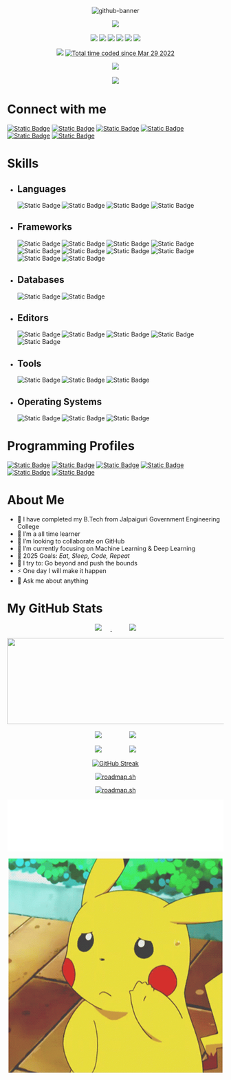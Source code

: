 <p align="center">
  <img src="https://i.ibb.co/GHcJZLc/github-banner.jpg" alt="github-banner">
</p>

<p align="center">
  <img src="https://readme-typing-svg.herokuapp.com?color=0d8eceF&size=30&center=true&vCenter=true&width=550&height=70&duration=2500&lines=Hello+World!+👋;+I'm+Debargha+Mitra+Roy;+A+Graduate+Student+👨‍🎓;+An+Open+Source+Contributor+🌟;+A+ML/DL+Enthusiastic+💻;Loves+To+Build+Projects+🛠️;A+Problem+Solver+🕵;">
</p>

<p align="center">
  <img src="https://badges.pufler.dev/visits/Debargha-Mitra-Roy/Debargha-Mitra-Roy">
  <img src="https://badges.pufler.dev/years/Debargha-Mitra-Roy">
  <img src="https://badges.pufler.dev/updated/Debargha-Mitra-Roy/Debargha-Mitra-Roy">
  <img src="https://badges.pufler.dev/created/Debargha-Mitra-Roy/Debargha-Mitra-Roy">
  <img src="https://badges.pufler.dev/repos/Debargha-Mitra-Roy">
  <img src="https://badges.pufler.dev/commits/monthly/Debargha-Mitra-Roy">
</p>

<p align="center">
  <img src="https://komarev.com/ghpvc/?username=Debargha-Mitra-Roy">
  <a href="https://wakatime.com/@0aaa9a42-3350-4791-a9ed-83b85adae54a"><img src="https://wakatime.com/badge/user/0aaa9a42-3350-4791-a9ed-83b85adae54a.svg" alt="Total time coded since Mar 29 2022" /></a>
</p>

<p align="center">
    <img src="https://github-profile-trophy.vercel.app/?username=Debargha-Mitra-Roy&theme=discord&no-bg=true"/>
</p>

<p align="center">
  <img src="https://c.tenor.com/LSDeBe2JAfoAAAAC/cat-coding.gif" max-width="500px"/>
</p>

# Connect with me

[![Static Badge](https://img.shields.io/badge/gmail-%23EA4335?style=for-the-badge&logo=gmail&logoColor=white&logoSize=45px)](mailto:debarghamitraroy@gmail.com)
[![Static Badge](https://img.shields.io/badge/outlook-%2300A4EF?style=for-the-badge&logoSize=45px)](mailto:debarghamitraroy@outlook.com)
[![Static Badge](https://img.shields.io/badge/github-%23181717?style=for-the-badge&logo=github&logoColor=white&logoSize=45px)](https://github.com/Debargha-Mitra-Roy)
[![Static Badge](https://img.shields.io/badge/linkedin-%230077B5?style=for-the-badge&logoSize=45px)](https://www.linkedin.com/in/debargha-mitra-roy/)
[![Static Badge](https://img.shields.io/badge/x-%23000000?style=for-the-badge&logo=x&logoColor=white&logoSize=45px)](https://x.com/mitra_debargha/)
[![Static Badge](https://img.shields.io/badge/kaggle-%2320BEFF?style=for-the-badge&logo=kaggle&logoColor=black&logoSize=45px)](https://www.kaggle.com/debarghamitraroy/)

# Skills

- ## Languages

  ![Static Badge](https://img.shields.io/badge/c-%23A8B9CC?style=for-the-badge&logo=c&logoColor=black&logoSize=45px)
  ![Static Badge](https://img.shields.io/badge/c%2B%2B-%2300599C?style=for-the-badge&logo=cplusplus&logoColor=white&logoSize=45px)
  ![Static Badge](https://img.shields.io/badge/java-%23E60012?style=for-the-badge&logoSize=45px)
  ![Static Badge](https://img.shields.io/badge/python-%233776AB?style=for-the-badge&logo=python&logoColor=white&logoSize=45px)

- ## Frameworks

  ![Static Badge](https://img.shields.io/badge/pytorch-%23EE4C2C?style=for-the-badge&logo=pytorch&logoColor=black&logoSize=45px)
  ![Static Badge](https://img.shields.io/badge/tensorflow-%23FF6F00?style=for-the-badge&logo=tensorflow&logoColor=white&logoSize=45px)
  ![Static Badge](https://img.shields.io/badge/numpy-%23013243?style=for-the-badge&logo=numpy&logoColor=white&logoSize=45px)
  ![Static Badge](https://img.shields.io/badge/pandas-%23150458?style=for-the-badge&logo=pandas&logoColor=white&logoSize=45px)
  ![Static Badge](https://img.shields.io/badge/matplotlib-%2300BFFF?style=for-the-badge&logo=matplotlib&logoColor=black&logoSize=45px)
  ![Static Badge](https://img.shields.io/badge/seaborn-%23F8BBD0?style=for-the-badge&logo=seaborn&logoColor=black&logoSize=45px)
  ![Static Badge](https://img.shields.io/badge/plotly-%23F4F75?style=for-the-badge&logo=plotly&logoColor=black&logoSize=45px)
  ![Static Badge](https://img.shields.io/badge/scikit%20learn-%23F7931E?style=for-the-badge&logo=scikit-learn&logoColor=black&logoSize=45px)
  ![Static Badge](https://img.shields.io/badge/scipy-%238CAAE6?style=for-the-badge&logo=scipy&logoColor=black&logoSize=45px)
  ![Static Badge](https://img.shields.io/badge/streamlit-%23FF4B4B?style=for-the-badge&logo=streamlit&logoColor=black&logoSize=45px)

- ## Databases

  ![Static Badge](https://img.shields.io/badge/mysql-%234479A1?style=for-the-badge&logo=mysql&logoColor=white&logoSize=45px)
  ![Static Badge](https://img.shields.io/badge/mongodb-%2347A248?style=for-the-badge&logo=mongodb&logoColor=black&logoSize=45px)

- ## Editors

  ![Static Badge](https://img.shields.io/badge/vs%20code-%232F80ED?style=for-the-badge&logoSize=45px)
  ![Static Badge](https://img.shields.io/badge/sublime%20text-%23FF9800?style=for-the-badge&logo=sublimetext&logoColor=black&logoSize=45px)
  ![Static Badge](https://img.shields.io/badge/jupyter-%23F37626?style=for-the-badge&logo=jupyter&logoColor=black&logoSize=45px)
  ![Static Badge](https://img.shields.io/badge/kaggle-%2320BEFF?style=for-the-badge&logo=kaggle&logoColor=black&logoSize=45px)
  ![Static Badge](https://img.shields.io/badge/google%20colab-%23F9AB00?style=for-the-badge&logo=googlecolab&logoColor=black&logoSize=45px)

- ## Tools

  ![Static Badge](https://img.shields.io/badge/git-%23F05032?style=for-the-badge&logo=git&logoColor=white&logoSize=45px)
  ![Static Badge](https://img.shields.io/badge/github-%23181717?style=for-the-badge&logo=github&logoColor=white&logoSize=45px)
  ![Static Badge](https://img.shields.io/badge/anaconda-%2344A833?style=for-the-badge&logo=anaconda&logoColor=white&logoSize=45px)

- ## Operating Systems

  ![Static Badge](https://img.shields.io/badge/Ubuntu-%23E95420?style=for-the-badge&logo=ubuntu&logoColor=white&logoSize=45px)
  ![Static Badge](https://img.shields.io/badge/LINUX-%23FCC624?style=for-the-badge&logo=linux&logoColor=black&logoSize=45px)
  ![Static Badge](https://img.shields.io/badge/Windows-%230078D4?style=for-the-badge&logoSize=45px)

# Programming Profiles

[![Static Badge](https://img.shields.io/badge/leetcode-%23FFA116?style=for-the-badge&logo=leetcode&logoColor=black&logoSize=45px)](https://leetcode.com/u/debarghamitraroy/)
[![Static Badge](https://img.shields.io/badge/code360-%23DD6620?style=for-the-badge&logo=codingninjas&logoColor=black&logoSize=45px)](https://www.naukri.com/code360/profile/ryzen)
[![Static Badge](https://img.shields.io/badge/geeksforgeeks-%232F8D46?style=for-the-badge&logo=geeksforgeeks&logoColor=black&logoSize=45px)](https://www.geeksforgeeks.org/user/debarghamitraroy/)
[![Static Badge](https://img.shields.io/badge/codeforces-%231F8ACB?style=for-the-badge&logo=codeforces&logoColor=black&logoSize=45px)](https://codeforces.com/profile/Debargha-Mitra-Roy)
[![Static Badge](https://img.shields.io/badge/codechef-%235B4638?style=for-the-badge&logo=codechef&logoColor=white&logoSize=45px)](https://www.codechef.com/users/debarghamitra)
[![Static Badge](https://img.shields.io/badge/atcoder-%233D7BFF?style=for-the-badge&logoSize=45px)](https://atcoder.jp/users/debarghamitra)

# About Me

- 🔭 I have completed my B.Tech from Jalpaiguri Government Engineering College
- 🌱 I’m a all time learner
- 👯 I’m looking to collaborate on GitHub
- 🤔 I’m currently focusing on Machine Learning & Deep Learning
- 🥅 2025 Goals: _Eat, Sleep, Code, Repeat_
- 🧗 I try to: Go beyond and push the bounds
- ⚡ One day I will make it happen
- 💬 Ask me about anything

# My GitHub Stats

<p align="center">
  <a href="https://github-readme-stats-sigma-five.vercel.app/api?username=Debargha-Mitra-Roy&count_private=true&show_icons=true&theme=radical&hide_border=true">
    <img src="https://github-readme-stats-sigma-five.vercel.app/api?username=Debargha-Mitra-Roy&count_private=true&show_icons=true&theme=radical&hide_border=true" style="margin-right:20px"/>
  <a href="https://github-readme-stats-eight-theta.vercel.app/api/top-langs/?username=Debargha-Mitra-Roy&layout=compact&langs_count=16&theme=radical&hide_border=true">
    <img src="https://github-readme-stats-eight-theta.vercel.app/api/top-langs/?username=Debargha-Mitra-Roy&layout=compact&langs_count=16&theme=radical&hide_border=true" style="margin-left:40px"/>
  </a>
</p>

<p align="center">
  <img src="https://github-profile-summary-cards.vercel.app/api/cards/profile-details?username=Debargha-Mitra-Roy&theme=radical&hide_border=true" border-radius="40px" width="800px" height="200px"/>
</p>

<p align="center">
  <a>
    <img src="https://github-profile-summary-cards.vercel.app/api/cards/repos-per-language?username=Debargha-Mitra-Roy&theme=radical&hide_border=true" style="margin-right:20px"/>
  </a>
  <a>
    <img src="https://github-profile-summary-cards.vercel.app/api/cards/most-commit-language?username=Debargha-Mitra-Roy&theme=radical&hide_border=true" style="margin-left:40px"/>
  </a>
</p>

<p align="center">
  <a>
    <img src="https://github-profile-summary-cards.vercel.app/api/cards/stats?username=Debargha-Mitra-Roy&theme=radical&hide_border=true" style="margin-right:20px"/>
  </a>
  <a>
    <img src="https://github-profile-summary-cards.vercel.app/api/cards/productive-time?username=Debargha-Mitra-Roy&theme=radical&hide_border=true&utcOffset=5.30" style="margin-left:40px"/>
  </a>
</p>

<p align="center">
  <a href="https://git.io/streak-stats"><img src="https://github-readme-streak-st-git-32433b-debargha-mitra-roys-projects.vercel.app?user=Debargha-Mitra-Roy&theme=radical&hide_border=true&card_width=800&card_height=200&background=FFFFFF00" alt="GitHub Streak" /></a>
</p>

<p align="center">
<a href="https://roadmap.sh/u/debarghamitraroy"><img src="https://roadmap.sh/card/wide/65df46af8947e435e747ecc8?variant=dark" alt="roadmap.sh"/></a>
</p>

<p align="center">
<a href="https://roadmap.sh/u/debarghamitraroy"><img src="https://roadmap.sh/card/tall/65df46af8947e435e747ecc8?variant=dark" alt="roadmap.sh"/></a>
</p>

<img height="120" alt="Thanks for visiting my profile" width="100%" src="./images/marquee.svg"/>

<p align="center">
  <img src="./images/bye.gif" max-width="500px"/>
</p>
